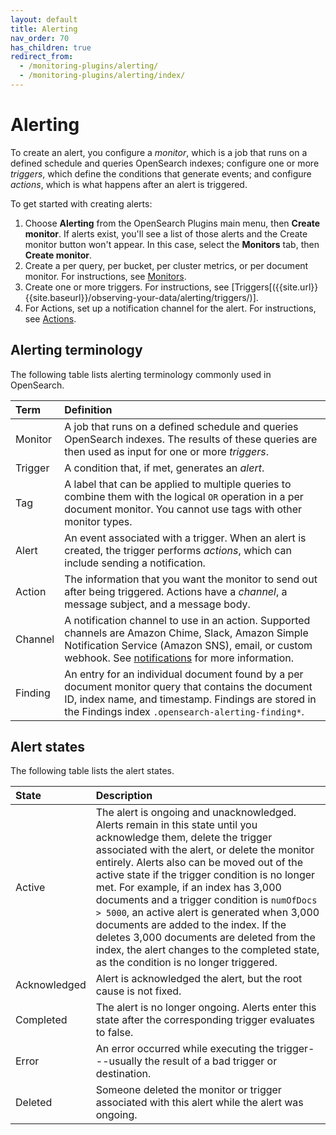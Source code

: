 ```yaml
---
layout: default
title: Alerting
nav_order: 70
has_children: true
redirect_from:
  - /monitoring-plugins/alerting/
  - /monitoring-plugins/alerting/index/
---
```


# Alerting

To create an alert, you configure a _monitor_, which is a job that runs on a defined schedule and queries OpenSearch indexes; configure one or more _triggers_, which define the conditions that generate events; and configure _actions_, which is what happens after an alert is triggered.

To get started with creating alerts:

1. Choose **Alerting** from the OpenSearch Plugins main menu, then **Create monitor**. If alerts exist, you'll see a list of those alerts and the Create monitor button won't appear. In this case, select the **Monitors** tab, then **Create monitor**.   
2. Create a per query, per bucket, per cluster metrics, or per document monitor. For instructions, see [Monitors]({{site.url}}{{site.baseurl}}/observing-your-data/notifications/index/).
3. Create one or more triggers. For instructions, see [Triggers[({{site.url}}{{site.baseurl}}/observing-your-data/alerting/triggers/)].
4. For Actions, set up a notification channel for the alert. For instructions, see [Actions]({{site.url}}{{site.baseurl}}/observing-your-data/alerting-actions/).

## Alerting terminology

The following table lists alerting terminology commonly used in OpenSearch.

Term | Definition
:--- | :---
Monitor | A job that runs on a defined schedule and queries OpenSearch indexes. The results of these queries are then used as input for one or more *triggers*.
Trigger | A condition that, if met, generates an *alert*.
Tag | A label that can be applied to multiple queries to combine them with the logical `OR` operation in a per document monitor. You cannot use tags with other monitor types.
Alert | An event associated with a trigger. When an alert is created, the trigger performs *actions*, which can include sending a notification.
Action | The information that you want the monitor to send out after being triggered. Actions have a *channel*, a message subject, and a message body.
Channel | A notification channel to use in an action. Supported channels are Amazon Chime, Slack, Amazon Simple Notification Service (Amazon SNS), email, or custom webhook. See [notifications]({{site.url}}{{site.baseurl}}/notifications-plugin/index/) for more information.
Finding | An entry for an individual document found by a per document monitor query that contains the document ID, index name, and timestamp. Findings are stored in the Findings index `.opensearch-alerting-finding*`.

## Alert states

The following table lists the alert states. 

State | Description
:--- | :---
Active | The alert is ongoing and unacknowledged. Alerts remain in this state until you acknowledge them, delete the trigger associated with the alert, or delete the monitor entirely. Alerts also can be moved out of the active state if the trigger condition is no longer met. For example, if an index has 3,000 documents and a trigger condition is `numOfDocs > 5000`, an active alert is generated when 3,000 documents are added to the index. If the deletes 3,000 documents are deleted from the index, the alert changes to the completed state, as the condition is no longer triggered.
Acknowledged | Alert is acknowledged the alert, but the root cause is not fixed.
Completed | The alert is no longer ongoing. Alerts enter this state after the corresponding trigger evaluates to false.
Error | An error occurred while executing the trigger---usually the result of a bad trigger or destination.
Deleted | Someone deleted the monitor or trigger associated with this alert while the alert was ongoing.
